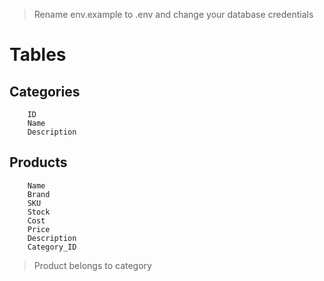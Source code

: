 > Rename env.example to .env and change your database credentials
# Tables
## Categories
        ID
        Name
        Description
## Products
        Name
        Brand
        SKU
        Stock
        Cost
        Price
        Description
        Category_ID
> Product belongs to category